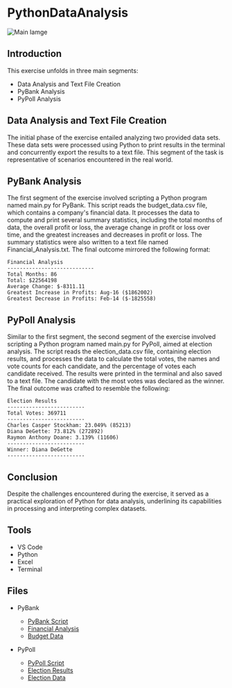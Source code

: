 # PythonDataAnalysis

![Main Iamge](./Images/Votes.jpg)

## Introduction
This exercise unfolds in three main segments:
- Data Analysis and Text File Creation
- PyBank Analysis
- PyPoll Analysis

## Data Analysis and Text File Creation
The initial phase of the exercise entailed analyzing two provided data sets. These data sets were processed using Python to print results in the terminal and concurrently export the results to a text file. This segment of the task is representative of scenarios encountered in the real world.



## PyBank Analysis
The first segment of the exercise involved scripting a Python program named main.py for PyBank. This script reads the budget_data.csv file, which contains a company's financial data. It processes the data to compute and print several summary statistics, including the total months of data, the overall profit or loss, the average change in profit or loss over time, and the greatest increases and decreases in profit or loss. The summary statistics were also written to a text file named Financial_Analysis.txt. The final outcome mirrored the following format:

    Financial Analysis
    ----------------------------
    Total Months: 86
    Total: $22564198
    Average Change: $-8311.11
    Greatest Increase in Profits: Aug-16 ($1862002)
    Greatest Decrease in Profits: Feb-14 ($-1825558)

## PyPoll Analysis
Similar to the first segment, the second segment of the exercise involved scripting a Python program named main.py for PyPoll, aimed at election analysis. The script reads the election_data.csv file, containing election results, and processes the data to calculate the total votes, the names and vote counts for each candidate, and the percentage of votes each candidate received. The results were printed in the terminal and also saved to a text file. The candidate with the most votes was declared as the winner. The final outcome was crafted to resemble the following:

    Election Results
    -------------------------
    Total Votes: 369711
    -------------------------
    Charles Casper Stockham: 23.049% (85213)
    Diana DeGette: 73.812% (272892)
    Raymon Anthony Doane: 3.139% (11606)
    -------------------------
    Winner: Diana DeGette
    -------------------------

## Conclusion
Despite the challenges encountered during the exercise, it served as a practical exploration of Python for data analysis, underlining its capabilities in processing and interpreting complex datasets.

## Tools
- VS Code
- Python
- Excel
- Terminal

## Files 
- PyBank
    - [PyBank Script](./PyBank/main.py)
    - [Financial Analysis](./PyBank/analysis/Financial_Analysis.txt)
    - [Budget Data](./PyBank/Resources/budget_data.csv)
    
- PyPoll
    - [PyPoll Script](./PyPoll/main.py)  
    - [Election Results](./PyPoll/analysis/Election_Results.txt)
    - [Election Data](./PyPoll/Resources/election_data.csv)





